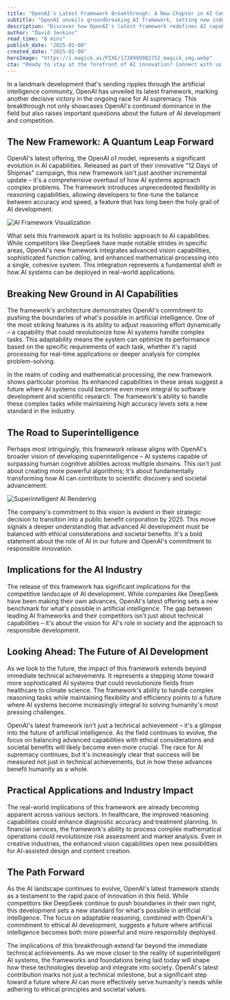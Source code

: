 ```yaml
---
title: "OpenAI's Latest Framework Breakthrough: A New Chapter in AI Competition"
subtitle: "OpenAI unveils groundbreaking AI framework, setting new industry standards"
description: "Discover how OpenAI's latest framework redefines AI capabilities with dynamic reasoning and enhanced processing, paving the path toward superintelligent AI while emphasizing ethical development and societal benefits."
author: "David Jenkins"
read_time: "8 mins"
publish_date: "2025-02-08"
created_date: "2025-02-08"
heroImage: "https://i.magick.ai/PIXE/1738999982752_magick_img.webp"
cta: "Ready to stay at the forefront of AI innovation? Connect with us on LinkedIn to join the conversation about the future of technology and get exclusive insights into groundbreaking developments like these."
---
```


In a landmark development that's sending ripples through the artificial intelligence community, OpenAI has unveiled its latest framework, marking another decisive victory in the ongoing race for AI supremacy. This breakthrough not only showcases OpenAI's continued dominance in the field but also raises important questions about the future of AI development and competition.

## The New Framework: A Quantum Leap Forward

OpenAI's latest offering, the OpenAI o1 model, represents a significant evolution in AI capabilities. Released as part of their innovative "12 Days of Shipmas" campaign, this new framework isn't just another incremental update – it's a comprehensive overhaul of how AI systems approach complex problems. The framework introduces unprecedented flexibility in reasoning capabilities, allowing developers to fine-tune the balance between accuracy and speed, a feature that has long been the holy grail of AI development.

![AI Framework Visualization](https://i.magick.ai/PIXE/1739000293816_magick_img.webp)

What sets this framework apart is its holistic approach to AI capabilities. While competitors like DeepSeek have made notable strides in specific areas, OpenAI's new framework integrates advanced vision capabilities, sophisticated function calling, and enhanced mathematical processing into a single, cohesive system. This integration represents a fundamental shift in how AI systems can be deployed in real-world applications.

## Breaking New Ground in AI Capabilities

The framework's architecture demonstrates OpenAI's commitment to pushing the boundaries of what's possible in artificial intelligence. One of the most striking features is its ability to adjust reasoning effort dynamically – a capability that could revolutionize how AI systems handle complex tasks. This adaptability means the system can optimize its performance based on the specific requirements of each task, whether it's rapid processing for real-time applications or deeper analysis for complex problem-solving.

In the realm of coding and mathematical processing, the new framework shows particular promise. Its enhanced capabilities in these areas suggest a future where AI systems could become even more integral to software development and scientific research. The framework's ability to handle these complex tasks while maintaining high accuracy levels sets a new standard in the industry.

## The Road to Superintelligence

Perhaps most intriguingly, this framework release aligns with OpenAI's broader vision of developing superintelligence – AI systems capable of surpassing human cognitive abilities across multiple domains. This isn't just about creating more powerful algorithms; it's about fundamentally transforming how AI can contribute to scientific discovery and societal advancement.

![Superintelligent AI Rendering](https://i.magick.ai/PIXE/1739000293820_magick_img.webp)

The company's commitment to this vision is evident in their strategic decision to transition into a public benefit corporation by 2025. This move signals a deeper understanding that advanced AI development must be balanced with ethical considerations and societal benefits. It's a bold statement about the role of AI in our future and OpenAI's commitment to responsible innovation.

## Implications for the AI Industry

The release of this framework has significant implications for the competitive landscape of AI development. While companies like DeepSeek have been making their own advances, OpenAI's latest offering sets a new benchmark for what's possible in artificial intelligence. The gap between leading AI frameworks and their competitors isn't just about technical capabilities – it's about the vision for AI's role in society and the approach to responsible development.

## Looking Ahead: The Future of AI Development

As we look to the future, the impact of this framework extends beyond immediate technical achievements. It represents a stepping stone toward more sophisticated AI systems that could revolutionize fields from healthcare to climate science. The framework's ability to handle complex reasoning tasks while maintaining flexibility and efficiency points to a future where AI systems become increasingly integral to solving humanity's most pressing challenges.

OpenAI's latest framework isn't just a technical achievement – it's a glimpse into the future of artificial intelligence. As the field continues to evolve, the focus on balancing advanced capabilities with ethical considerations and societal benefits will likely become even more crucial. The race for AI supremacy continues, but it's increasingly clear that success will be measured not just in technical achievements, but in how these advances benefit humanity as a whole.

## Practical Applications and Industry Impact

The real-world implications of this framework are already becoming apparent across various sectors. In healthcare, the improved reasoning capabilities could enhance diagnostic accuracy and treatment planning. In financial services, the framework's ability to process complex mathematical operations could revolutionize risk assessment and market analysis. Even in creative industries, the enhanced vision capabilities open new possibilities for AI-assisted design and content creation.

## The Path Forward

As the AI landscape continues to evolve, OpenAI's latest framework stands as a testament to the rapid pace of innovation in this field. While competitors like DeepSeek continue to push boundaries in their own right, this development sets a new standard for what's possible in artificial intelligence. The focus on adaptable reasoning, combined with OpenAI's commitment to ethical AI development, suggests a future where artificial intelligence becomes both more powerful and more responsibly deployed.

The implications of this breakthrough extend far beyond the immediate technical achievements. As we move closer to the reality of superintelligent AI systems, the frameworks and foundations being laid today will shape how these technologies develop and integrate into society. OpenAI's latest contribution marks not just a technical milestone, but a significant step toward a future where AI can more effectively serve humanity's needs while adhering to ethical principles and societal values.